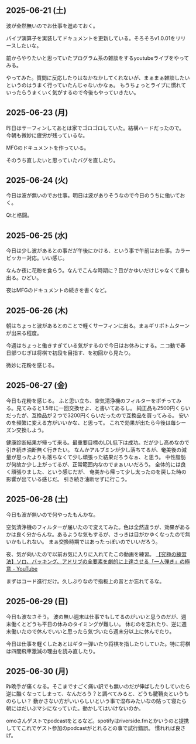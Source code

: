 ## 2025-06-21 (土)

波が全然無いのでお仕事を進めておく。

パイプ演算子を実装してドキュメントを更新している。そろそろv1.0.01をリリースしたいな。

前からやりたいと思っていたプログラム系の雑談をするyoutubeライブをやってみる。

やってみた。質問に反応したりはなかなかしてくれないが、まぁまぁ雑談したいというのはうまく行っていたんじゃないかなぁ。
もうちょっとライブに慣れていったらうまくいく気がするので今後もやっていきたい。

## 2025-06-23 (月)

昨日はサーフィンしてあとは家でゴロゴロしていた。結構ハードだったので。
今朝も微妙に疲労が残っているな。

MFGのドキュメントを作っている。

そのうち直したいと思っていたバグを直したり。

## 2025-06-24 (火)

今日は波が無いのでお仕事。明日は波がありそうなので今日のうちに働いておく。

Qtと格闘。

## 2025-06-25 (水)

今日は少し波があるとの事だが午後にかける、という事で午前はお仕事。カラーピッカー対応。いい感じ。

なんか夜に花粉を食らう。なんでこんな時期に？目がかゆいだけじゃなくて鼻も出る。ひどい。

夜はMFGのドキュメントの続きを書くなど。

## 2025-06-26 (木)

朝はちょっと波があるとのことで軽くサーフィンに出る。まぁギリボトムターンが出来る程度。

今週はちょっと働きすぎている気がするので今日はお休みにする。ニコ動で春日部つむぎは将棋で初段を目指す、を初回から見たり。

微妙に花粉を感じる。

## 2025-06-27 (金)

今日も花粉を感じる。
ふと思い立ち、空気清浄機のフィルターをポチってみる。見てみると1.5年に一回交換せよ、と書いてあるし。
純正品も2500円くらいだったが、互換品が２つで3200円くらいだったので互換品を買ってみる。
安いのを頻繁に変える方がいいかな、と思って。
これで効果が出たら今後は毎シーズン交換しよう。

健康診断結果が帰って来る。最重要目標のLDL低下は成功。だが少し高めなので引き続き油断無く行きたい。
なんかアルブミンが少し落ちてるが、奄美後の減量が思ったよりも落ちなくて少し頑張った結果だろうなぁ、と思う。
中性脂肪が何故か少し上がってるが、正常範囲内なのでまぁいいだろう。
全体的には良く頑張りました、という感じだが、
奄美から帰って少し太ったのを戻した時の影響が出ている感じだ。
引き続き油断せずに行こう。

## 2025-06-28 (土)

今日も波が無いので何やったもんかな。

空気清浄機のフィルターが届いたので変えてみた。色は全然違うが、効果があるかは良く分からんな。あるような気もするが、さっきは目がかゆくなったので無いかもしれない。
まぁ交換時期ではあったっぽいのでいいだろう。

夜、気が向いたので以前お気に入りに入れてたこの動画を練習。 [【究極の練習法】ソロ、バッキング、アドリブの全要素を劇的に上達させる「一人弾き」の極意 - YouTube](https://www.youtube.com/watch?v=JNnz6cBdrCM)

まずはコード進行だけ。久しぶりなので指板上の音とか忘れてるな。

## 2025-06-29 (日)

今日も波なさそう。
波の無い週末は仕事でもしてるのがいいと思うのだが、週末働くとどうも平日の休みのタイミングが難しい。
休むのを忘れたり、逆に週末働いたので休んでいいと思ったら気づいたら週末分以上に休んでたり。

今日は仕事を軽くしたあとはギター弾いたり将棋を指したりしていた。特に将棋は四間飛車激減の理由を読み直したり。

## 2025-06-30 (月)

昨晩手が痛くなる。そこまですごく痛い訳でも無いのだが伸ばしたりしていたら逆に酷くなってしまって、なんだろう？と調べてみると、どうも腱鞘炎というものらしい？
動かさない方がいいらしいという事で湿布みたいなの貼って寝たら朝にはだいぶマシになっていた。動かしてはいけないのか。

omoさんゲストでpodcastをとるなど。spotifyはriverside.fmとかいうのと提携しててこれでゲスト参加のpodcastがとれるとの事で試行錯誤。
慣れれば良さげ。